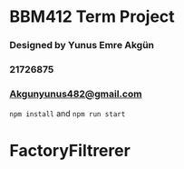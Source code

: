 # BBM412 Term Project
### Designed by Yunus Emre Akgün
### 21726875
### Akgunyunus482@gmail.com


`npm install` and `npm run start`
# FactoryFiltrerer

